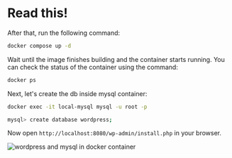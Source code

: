 # Read this!

After that, run the following command:
```bash
docker compose up -d
```
Wait until the image finishes building and the container starts running. You can check the status of the container using the command:

```bash
docker ps
```

Next, let's create the db inside mysql container:
```bash
docker exec -it local-mysql mysql -u root -p
```

```bash
mysql> create database wordpress;
```

Now open `http://localhost:8080/wp-admin/install.php` in your browser.

![wordpress and mysql in docker container](https://res.cloudinary.com/andinianst93/image/upload/v1704281437/kjigd9dpxsp5gopya73q.png)
